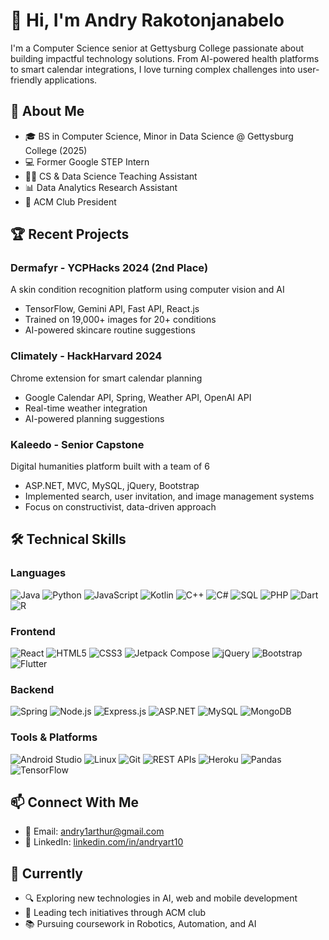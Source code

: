 # 👋 Hi, I'm Andry Rakotonjanabelo

I'm a Computer Science senior at Gettysburg College passionate about building impactful technology solutions. From AI-powered health platforms to smart calendar integrations, I love turning complex challenges into user-friendly applications.

## 🚀 About Me
- 🎓 BS in Computer Science, Minor in Data Science @ Gettysburg College (2025)
- 💻 Former Google STEP Intern
- 👨‍🏫 CS & Data Science Teaching Assistant
- 📊 Data Analytics Research Assistant
- 👥 ACM Club President

## 🏆 Recent Projects
### Dermafyr - YCPHacks 2024 (2nd Place)
A skin condition recognition platform using computer vision and AI
- TensorFlow, Gemini API, Fast API, React.js
- Trained on 19,000+ images for 20+ conditions
- AI-powered skincare routine suggestions

### Climately - HackHarvard 2024
Chrome extension for smart calendar planning
- Google Calendar API, Spring, Weather API, OpenAI API
- Real-time weather integration
- AI-powered planning suggestions

### Kaleedo - Senior Capstone
Digital humanities platform built with a team of 6
- ASP.NET, MVC, MySQL, jQuery, Bootstrap
- Implemented search, user invitation, and image management systems
- Focus on constructivist, data-driven approach

## 🛠 Technical Skills
### Languages
![Java](https://img.shields.io/badge/-Java-007396?style=flat-square&logo=java)
![Python](https://img.shields.io/badge/-Python-3776AB?style=flat-square&logo=python&logoColor=white)
![JavaScript](https://img.shields.io/badge/-JavaScript-F7DF1E?style=flat-square&logo=javascript&logoColor=black)
![Kotlin](https://img.shields.io/badge/-Kotlin-0095D5?style=flat-square&logo=kotlin&logoColor=white)
![C++](https://img.shields.io/badge/-C++-00599C?style=flat-square&logo=c%2B%2B)
![C#](https://img.shields.io/badge/-C%23-239120?style=flat-square&logo=c-sharp)
![SQL](https://img.shields.io/badge/-SQL-4479A1?style=flat-square&logo=mysql&logoColor=white)
![PHP](https://img.shields.io/badge/-PHP-777BB4?style=flat-square&logo=php&logoColor=white)
![Dart](https://img.shields.io/badge/-Dart-0175C2?style=flat-square&logo=dart)
![R](https://img.shields.io/badge/-R-276DC3?style=flat-square&logo=r)

### Frontend
![React](https://img.shields.io/badge/-React-61DAFB?style=flat-square&logo=react&logoColor=black)
![HTML5](https://img.shields.io/badge/-HTML5-E34F26?style=flat-square&logo=html5&logoColor=white)
![CSS3](https://img.shields.io/badge/-CSS3-1572B6?style=flat-square&logo=css3)
![Jetpack Compose](https://img.shields.io/badge/-Jetpack%20Compose-4285F4?style=flat-square&logo=jetpack-compose&logoColor=white)
![jQuery](https://img.shields.io/badge/-jQuery-0769AD?style=flat-square&logo=jquery)
![Bootstrap](https://img.shields.io/badge/-Bootstrap-7952B3?style=flat-square&logo=bootstrap&logoColor=white)
![Flutter](https://img.shields.io/badge/-Flutter-02569B?style=flat-square&logo=flutter)

### Backend
![Spring](https://img.shields.io/badge/-Spring-6DB33F?style=flat-square&logo=spring&logoColor=white)
![Node.js](https://img.shields.io/badge/-Node.js-339933?style=flat-square&logo=node.js&logoColor=white)
![Express.js](https://img.shields.io/badge/-Express.js-000000?style=flat-square&logo=express)
![ASP.NET](https://img.shields.io/badge/-ASP.NET-512BD4?style=flat-square&logo=.net)
![MySQL](https://img.shields.io/badge/-MySQL-4479A1?style=flat-square&logo=mysql&logoColor=white)
![MongoDB](https://img.shields.io/badge/-MongoDB-47A248?style=flat-square&logo=mongodb&logoColor=white)

### Tools & Platforms
![Android Studio](https://img.shields.io/badge/-Android%20Studio-3DDC84?style=flat-square&logo=android-studio&logoColor=white)
![Linux](https://img.shields.io/badge/-Linux-FCC624?style=flat-square&logo=linux&logoColor=black)
![Git](https://img.shields.io/badge/-Git-F05032?style=flat-square&logo=git&logoColor=white)
![REST APIs](https://img.shields.io/badge/-REST%20APIs-FF6C37?style=flat-square&logo=postman&logoColor=white)
![Heroku](https://img.shields.io/badge/-Heroku-430098?style=flat-square&logo=heroku)
![Pandas](https://img.shields.io/badge/-Pandas-150458?style=flat-square&logo=pandas)
![TensorFlow](https://img.shields.io/badge/-TensorFlow-FF6F00?style=flat-square&logo=tensorflow&logoColor=white)


## 📫 Connect With Me
- 📧 Email: andry1arthur@gmail.com
- 💼 LinkedIn: [linkedin.com/in/andryart10](https://linkedin.com/in/andryart10)

## 🎯 Currently
- 🔍 Exploring new technologies in AI, web and mobile development
- 👥 Leading tech initiatives through ACM club
- 📚 Pursuing coursework in Robotics, Automation, and AI
